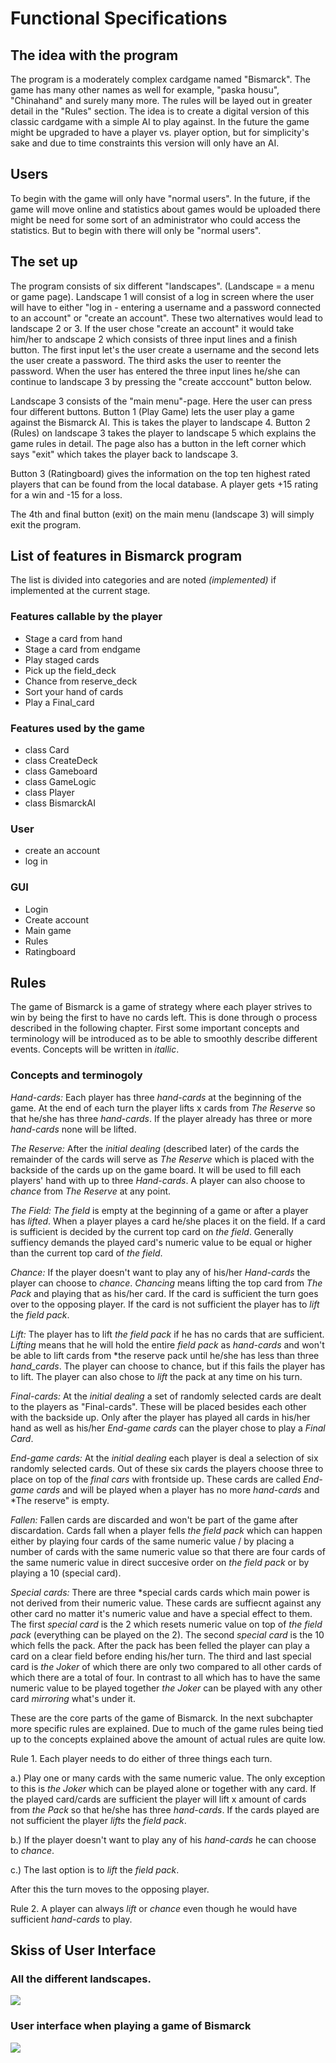 # Functional Specifications

## The idea with the program

The program is a moderately complex cardgame named "Bismarck". The game has many other names as well for example, "paska housu", "Chinahand" and surely many more. The rules will be layed out in greater detail in the "Rules" section. The idea is to create a digital version of this classic cardgame with a simple AI to play against. In the future the game might be upgraded to have a player vs. player option, but for simplicity's sake and due to time constraints this version will only have an AI. 

## Users

To begin with the game will only have "normal users". In the future, if the game will move online and statistics about games would be uploaded there might be need for some sort of an administrator who could access the statistics. But to begin with there will only be "normal users".

## The set up

The program consists of six different "landscapes". (Landscape = a menu or game page).
Landscape 1 will consist of a log in screen where the user will have to either "log in - entering a username and a password connected to an account" or "create an account". These two alternatives would lead to landscape 2 or 3. 
If the user chose "create an account" it would take him/her to andscape 2 which consists of three input lines and a finish button. The first input let's the user create a username and the second lets the user create a password. The third asks the user to reenter the password. When the user has entered the three input lines he/she can continue to landscape 3 by pressing the "create acccount" button below. 

Landscape 3 consists of the "main menu"-page. Here the user can press four different buttons. Button 1 (Play Game) lets the user play a game against the Bismarck AI. This is takes the player to landscape 4. Button 2 (Rules) on landscape 3 takes the player to landscape 5 which explains the game rules in detail. The page also has a button in the left corner which says "exit" which takes the player back to landscape 3. 

Button 3 (Ratingboard) gives the information on the top ten highest rated players that can be found from the local database. A player gets +15 rating for a win and -15 for a loss. 

The 4th and final button (exit) on the main menu (landscape 3) will simply exit the program.    

## List of features in Bismarck program

The list is divided into categories and are noted *(implemented)* if implemented at the current stage.

### Features callable by the player
- Stage a card from hand
- Stage a card from endgame
- Play staged cards
- Pick up the field_deck
- Chance from reserve_deck
- Sort your hand of cards
- Play a Final_card

### Features used by the game

- class Card
- class CreateDeck
- class Gameboard
- class GameLogic
- class Player
- class BismarckAI

### User

- create an account
- log in

### GUI

- Login
- Create account
- Main game
- Rules
- Ratingboard

## Rules

The game of Bismarck is a game of strategy where each player strives to win by being the first to have no cards left. This is done through o process described in the following chapter. First some important concepts and terminology will be introduced as to be able to smoothly describe different events. Concepts will be written in *itallic*.

### Concepts and terminogoly


*Hand-cards:* Each player has three *hand-cards* at the beginning of the game. At the end of each turn the player lifts x cards from *The Reserve* so that he/she has three *hand-cards*. If the player already has three or more *hand-cards* none will be lifted.

*The Reserve:* After the *initial dealing* (described later) of the cards the remainder of the cards will serve as *The Reserve* which is placed with the backside of the cards up on the game board. It will be used to fill each players' hand with up to three *Hand-cards*. A player can also choose to *chance* from *The Reserve* at any point.

*The Field:* *The field* is empty at the beginning of a game or after a player has *lifted*. When a player playes a card he/she places it on the field. If a card is sufficient is decided by the current top card on *the field*. Generally suffiency demands the played card's numeric value to be equal or higher than the current top card of *the field*. 

*Chance:* If the player doesn't want to play any of his/her *Hand-cards* the player can choose to *chance*. *Chancing* means lifting the top card from *The Pack* and playing that as his/her card. If the card is sufficient the turn goes over to the opposing player. If the card is not sufficient the player has to *lift* the *field pack*. 

*Lift:* The player has to lift *the field pack* if he has no cards that are sufficient. *Lifting* means that he will hold the entire *field pack* as *hand-cards* and won't be able to lift cards from *the reserve pack until he/she has less than three *hand_cards*. The player can choose to chance, but if this fails the player has to lift. The player can also chose to *lift* the pack at any time on his turn. 

*Final-cards:* At the *initial dealing* a set of randomly selected cards are dealt to the players as "Final-cards". These will be placed besides each other with the backside up. Only after the player has played all cards in his/her hand as well as his/her *End-game cards* can the player chose to play a *Final Card*.

*End-game cards:* At the *initial dealing* each player is deal a selection of six randomly selected cards. Out of these six cards the players choose three to place on top of the *final cars* with frontside up. These cards are called *End-game cards* and will be played when a player has no more *hand-cards* and *The reserve" is empty.

*Fallen:* Fallen cards are discarded and won't be part of the game after discardation. Cards fall when a player fells *the field pack* which can happen either by playing four cards of the same numeric value / by placing a number of cards with the same numeric value so that there are four cards of the same numeric value in direct succesive order on *the field pack* or by playing a 10 (special card).

*Special cards:* There are three *special cards cards which main power is not derived from their numeric value. These cards are suffiecnt against any other card no matter it's numeric value and have a special effect to them. The first *special card* is the 2 which resets numeric value on top of *the field pack* (everything can be played on the 2). The second *special card* is the 10 which fells the pack. After the pack has been felled the player can play a card on a clear field before ending his/her turn. The third and last special card is *the Joker* of which there are only two compared to all other cards of which there are a total of four. In contrast to all which has to have the same numeric value to be played together *the Joker* can be played with any other card *mirroring* what's under it.


These are the core parts of the game of Bismarck. In the next subchapter more specific rules are explained. Due to much of the game rules being tied up to the concepts explained above the amount of actual rules are quite low.

Rule 1. Each player needs to do either of three things each turn. 

a.) Play one or many cards with the same numeric value. The only exception to this is *the Joker* which can be played alone or together with any card. If the played card/cards are sufficient the player will lift x amount of cards from *the Pack* so that he/she has three *hand-cards*. If the cards played are not sufficient the player *lifts* the *field pack*. 
	
b.) If the player doesn't want to play any of his *hand-cards* he can choose to *chance*.

c.) The last option is to *lift* the *field pack*.

After this the turn moves to the opposing player.

Rule 2. A player can always *lift* or *chance* even though he would have sufficient *hand-cards* to play.


## Skiss of User Interface

### All the different landscapes.
![](./pictures/Planning-pic-1.png)

### User interface when playing a game of Bismarck
![](./pictures/Gameboard-1.png)
